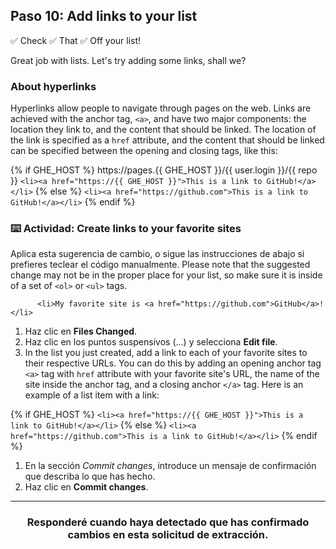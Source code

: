 ## Paso 10: Add links to your list

✅ Check
✅ That
✅ Off your list!

Great job with lists. Let's try adding some links, shall we?

### About hyperlinks

Hyperlinks allow people to navigate through pages on the web. Links are achieved with the anchor tag, `<a>`, and have two major components: the location they link to, and the content that should be linked. The location of the link is specified as a `href` attribute, and the content that should be linked can be specified between the opening and closing tags, like this:

{% if GHE_HOST %}
  https://pages.{{ GHE_HOST }}/{{ user.login }}/{{ repo }}
        ```
      <li><a href="https://{{ GHE_HOST }}">This is a link to GitHub!</a></li>
      ```
{% else %}
      ```
      <li><a href="https://github.com">This is a link to GitHub!</a></li>
      ```
{% endif %}

### :keyboard: Actividad: Create links to your favorite sites

Aplica esta sugerencia de cambio, o sigue las instrucciones de abajo si prefieres teclear el código manualmente. Please note that the suggested change may not be in the proper place for your list, so make sure it is inside of a set of `<ol>` or `<ul>` tags.

```suggestion
      <li>My favorite site is <a href="https://github.com">GitHub</a>!</li>
```

1. Haz clic en **Files Changed**.
1. Haz clic en los puntos suspensivos (...) y selecciona **Edit file**.
1. In the list you just created, add a link to each of your favorite sites to their respective URLs. You can do this by adding an opening anchor tag `<a>` tag with `href` attribute with your favorite site's URL, the name of the site inside the anchor tag, and a closing anchor `</a>` tag. Here is an example of a list item with a link:

{% if GHE_HOST %}
        ```
      <li><a href="https://{{ GHE_HOST }}">This is a link to GitHub!</a></li>
      ```
{% else %}
      ```
      <li><a href="https://github.com">This is a link to GitHub!</a></li>
      ```
{% endif %}

1. En la sección _Commit changes_, introduce un mensaje de confirmación que describa lo que has hecho.
2. Haz clic en **Commit changes**.

<hr>
<h3 align="center">Responderé cuando haya detectado que has confirmado cambios en esta solicitud de extracción.</h3>
